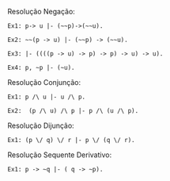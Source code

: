 Resolução Negação:
	
	Ex1: p-> u |- (~~p)->(~~u).

	Ex2: ~~(p -> u) |- (~~p) -> (~~u).
	   
	Ex3: |- ((((p -> u) -> p) -> p) -> u) -> u).
	   
	Ex4: p, ~p |- (~u).

Resolução Conjunção:

	Ex1: p /\ u |- u /\ p.
	
	Ex2:  (p /\ u) /\ p |- p /\ (u /\ p).

Resolução Dijunção:

	Ex1: (p \/ q) \/ r |- p \/ (q \/ r).
	
Resolução Sequente Derivativo:

	Ex1: p -> ~q |- ( q -> ~p).



